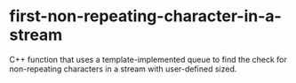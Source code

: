 # first-non-repeating-character-in-a-stream

C++ function that uses a template-implemented queue to find the check for non-repeating characters in a stream with user-defined sized.
